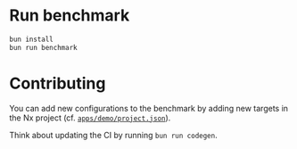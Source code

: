 # Run benchmark

```sh
bun install
bun run benchmark
```

# Contributing

You can add new configurations to the benchmark by adding new targets in the Nx project (cf. [`apps/demo/project.json`](apps/demo/project.json)).

Think about updating the CI by running `bun run codegen`.

